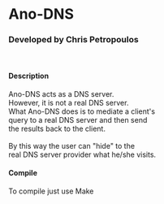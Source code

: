 Ano-DNS
=======

<h3>Developed by Chris Petropoulos</h3></br>

<h4>Description</h4>
<p>
Ano-DNS acts as a DNS server.</br>
However, it is not a real DNS server.</br>
What Ano-DNS does is to mediate a client's </br>
query to a real DNS server and then send </br>
the results back to the client.</br>
</br>
By this way the user can "hide" to the</br>
real DNS server provider what he/she visits.</br>

<h4>Compile</h4>
<p>To compile just use Make</p>
